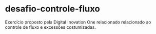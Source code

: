# desafio-controle-fluxo
Exercício proposto pela Digital Inovation One relacionado relacionado ao controle de fluxo e excessões costumizadas.
